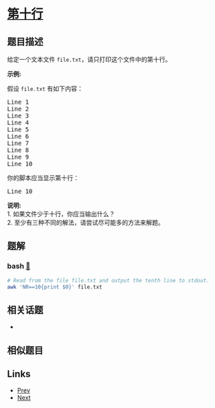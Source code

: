 
# [第十行](https://leetcode-cn.com/problems/tenth-line)

## 题目描述

<p>给定一个文本文件&nbsp;<code>file.txt</code>，请只打印这个文件中的第十行。</p>

<p><strong>示例:</strong></p>

<p>假设&nbsp;<code>file.txt</code> 有如下内容：</p>

<pre>Line 1
Line 2
Line 3
Line 4
Line 5
Line 6
Line 7
Line 8
Line 9
Line 10
</pre>

<p>你的脚本应当显示第十行：</p>

<pre>Line 10
</pre>

<p><strong>说明:</strong><br>
1. 如果文件少于十行，你应当输出什么？<br>
2. 至少有三种不同的解法，请尝试尽可能多的方法来解题。</p>


## 题解

### bash [🔗](tenth-line.bash) 
```bash
# Read from the file file.txt and output the tenth line to stdout.
awk 'NR==10{print $0}' file.txt


```


## 相关话题

- [](https://leetcode-cn.com/tag/shell) 


## 相似题目



## Links

- [Prev](../number-of-1-bits/README.md) 
- [Next](../house-robber/README.md) 

